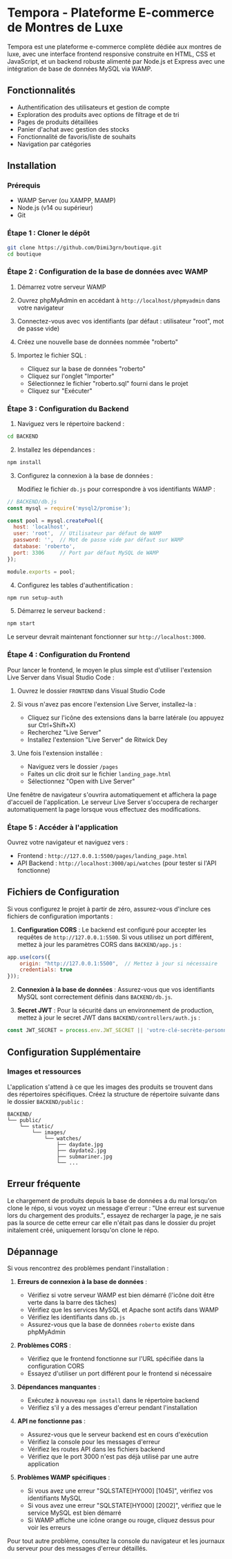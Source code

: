 # Tempora - Plateforme E-commerce de Montres de Luxe

Tempora est une plateforme e-commerce complète dédiée aux montres de luxe, avec une interface frontend responsive construite en HTML, CSS et JavaScript, et un backend robuste alimenté par Node.js et Express avec une intégration de base de données MySQL via WAMP.

## Fonctionnalités

- Authentification des utilisateurs et gestion de compte
- Exploration des produits avec options de filtrage et de tri
- Pages de produits détaillées
- Panier d'achat avec gestion des stocks
- Fonctionnalité de favoris/liste de souhaits
- Navigation par catégories

## Installation

### Prérequis

- WAMP Server (ou XAMPP, MAMP)
- Node.js (v14 ou supérieur)
- Git

### Étape 1 : Cloner le dépôt

```bash
git clone https://github.com/Dimi3grn/boutique.git
cd boutique
```

### Étape 2 : Configuration de la base de données avec WAMP

1. Démarrez votre serveur WAMP

2. Ouvrez phpMyAdmin en accédant à `http://localhost/phpmyadmin` dans votre navigateur

3. Connectez-vous avec vos identifiants (par défaut : utilisateur "root", mot de passe vide)

4. Créez une nouvelle base de données nommée "roberto"

5. Importez le fichier SQL :
   - Cliquez sur la base de données "roberto"
   - Cliquez sur l'onglet "Importer"
   - Sélectionnez le fichier "roberto.sql" fourni dans le projet
   - Cliquez sur "Exécuter"

### Étape 3 : Configuration du Backend

1. Naviguez vers le répertoire backend :

```bash
cd BACKEND
```

2. Installez les dépendances :

```bash
npm install
```

3. Configurez la connexion à la base de données :
   
   Modifiez le fichier `db.js` pour correspondre à vos identifiants WAMP :

```javascript
// BACKEND/db.js
const mysql = require('mysql2/promise');

const pool = mysql.createPool({
  host: 'localhost',
  user: 'root',  // Utilisateur par défaut de WAMP
  password: '',  // Mot de passe vide par défaut sur WAMP
  database: 'roberto',
  port: 3306     // Port par défaut MySQL de WAMP
});

module.exports = pool;
```

4. Configurez les tables d'authentification :

```bash
npm run setup-auth
```

5. Démarrez le serveur backend :

```bash
npm start
```

Le serveur devrait maintenant fonctionner sur `http://localhost:3000`.

### Étape 4 : Configuration du Frontend

Pour lancer le frontend, le moyen le plus simple est d'utiliser l'extension Live Server dans Visual Studio Code :

1. Ouvrez le dossier `FRONTEND` dans Visual Studio Code

2. Si vous n'avez pas encore l'extension Live Server, installez-la :
   - Cliquez sur l'icône des extensions dans la barre latérale (ou appuyez sur Ctrl+Shift+X)
   - Recherchez "Live Server"
   - Installez l'extension "Live Server" de Ritwick Dey

3. Une fois l'extension installée :
   - Naviguez vers le dossier `/pages`
   - Faites un clic droit sur le fichier `landing_page.html`
   - Sélectionnez "Open with Live Server"

Une fenêtre de navigateur s'ouvrira automatiquement et affichera la page d'accueil de l'application. Le serveur Live Server s'occupera de recharger automatiquement la page lorsque vous effectuez des modifications.

### Étape 5 : Accéder à l'application

Ouvrez votre navigateur et naviguez vers :

- Frontend : `http://127.0.0.1:5500/pages/landing_page.html`
- API Backend : `http://localhost:3000/api/watches` (pour tester si l'API fonctionne)

## Fichiers de Configuration

Si vous configurez le projet à partir de zéro, assurez-vous d'inclure ces fichiers de configuration importants :

1. **Configuration CORS** : Le backend est configuré pour accepter les requêtes de `http://127.0.0.1:5500`. Si vous utilisez un port différent, mettez à jour les paramètres CORS dans `BACKEND/app.js` :

```javascript
app.use(cors({ 
    origin: "http://127.0.0.1:5500",  // Mettez à jour si nécessaire
    credentials: true
}));
```

2. **Connexion à la base de données** : Assurez-vous que vos identifiants MySQL sont correctement définis dans `BACKEND/db.js`.

3. **Secret JWT** : Pour la sécurité dans un environnement de production, mettez à jour le secret JWT dans `BACKEND/controllers/auth.js` :

```javascript
const JWT_SECRET = process.env.JWT_SECRET || 'votre-clé-secrète-personnalisée';
```

## Configuration Supplémentaire

### Images et ressources

L'application s'attend à ce que les images des produits se trouvent dans des répertoires spécifiques. Créez la structure de répertoire suivante dans le dossier `BACKEND/public` :

```
BACKEND/
└── public/
    └── static/
        └── images/
            └── watches/
                ├── daydate.jpg
                ├── daydate2.jpg
                ├── submariner.jpg
                └── ...
```

## Erreur fréquente

Le chargement de produits depuis la base de données a du mal lorsqu'on clone le répo, si vous voyez un message d'erreur : "Une erreur est survenue lors du chargement des produits.", essayez de recharger la page, je ne sais pas la source de cette erreur car elle n'était pas dans le dossier du projet initalement créé, uniquement lorsqu'on clone le répo.

## Dépannage

Si vous rencontrez des problèmes pendant l'installation :

1. **Erreurs de connexion à la base de données** : 
   - Vérifiez si votre serveur WAMP est bien démarré (l'icône doit être verte dans la barre des tâches)
   - Vérifiez que les services MySQL et Apache sont actifs dans WAMP
   - Vérifiez les identifiants dans `db.js`
   - Assurez-vous que la base de données `roberto` existe dans phpMyAdmin

2. **Problèmes CORS** :
   - Vérifiez que le frontend fonctionne sur l'URL spécifiée dans la configuration CORS
   - Essayez d'utiliser un port différent pour le frontend si nécessaire

3. **Dépendances manquantes** :
   - Exécutez à nouveau `npm install` dans le répertoire backend
   - Vérifiez s'il y a des messages d'erreur pendant l'installation

4. **API ne fonctionne pas** :
   - Assurez-vous que le serveur backend est en cours d'exécution
   - Vérifiez la console pour les messages d'erreur
   - Vérifiez les routes API dans les fichiers backend
   - Vérifiez que le port 3000 n'est pas déjà utilisé par une autre application

5. **Problèmes WAMP spécifiques** :
   - Si vous avez une erreur "SQLSTATE[HY000] [1045]", vérifiez vos identifiants MySQL
   - Si vous avez une erreur "SQLSTATE[HY000] [2002]", vérifiez que le service MySQL est bien démarré
   - Si WAMP affiche une icône orange ou rouge, cliquez dessus pour voir les erreurs

Pour tout autre problème, consultez la console du navigateur et les journaux du serveur pour des messages d'erreur détaillés.
